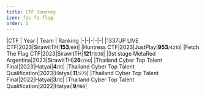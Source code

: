```yaml
---
title: CTF Journey
icon: fas fa-flag
order: 1
---
```


|CTF | Year | Team | Ranking
|-|-|-|-|-|
|1337UP LIVE CTF|2023|SirawitTH|**153**<small>/691</small>|
|Huntress CTF|2023|JustPlay|**953**<small>/4210</small>|
|Fetch The Flag CTF|2023|SirawitTH|**121**<small>/1936</small>|
|3st stage MetaRed Argentina|2023|SirawitTH|**26**<small>/260</small>|
|Thailand Cyber Top Talent Final|2023|Hatyai|**4**<small>/10</small>|
|Thailand Cyber Top Talent Qualification|2023|Hatyai|**11**<small>/273</small>|
|Thailand Cyber Top Talent Final|2022|Hatyai|**3**<small>/10</small>|
|Thailand Cyber Top Talent Qualification|2022|Hatyai|**9**<small>/166</small>|
